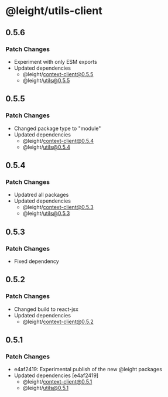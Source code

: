 # @leight/utils-client

## 0.5.6

### Patch Changes

- Experiment with only ESM exports
- Updated dependencies
  - @leight/context-client@0.5.5
  - @leight/utils@0.5.5

## 0.5.5

### Patch Changes

- Changed package type to "module"
- Updated dependencies
  - @leight/context-client@0.5.4
  - @leight/utils@0.5.4

## 0.5.4

### Patch Changes

- Updatred all packages
- Updated dependencies
  - @leight/context-client@0.5.3
  - @leight/utils@0.5.3

## 0.5.3

### Patch Changes

- Fixed dependency

## 0.5.2

### Patch Changes

- Changed build to react-jsx
- Updated dependencies
  - @leight/context-client@0.5.2

## 0.5.1

### Patch Changes

- e4af2419: Experimental publish of the new @leight packages
- Updated dependencies [e4af2419]
  - @leight/context-client@0.5.1
  - @leight/utils@0.5.1
